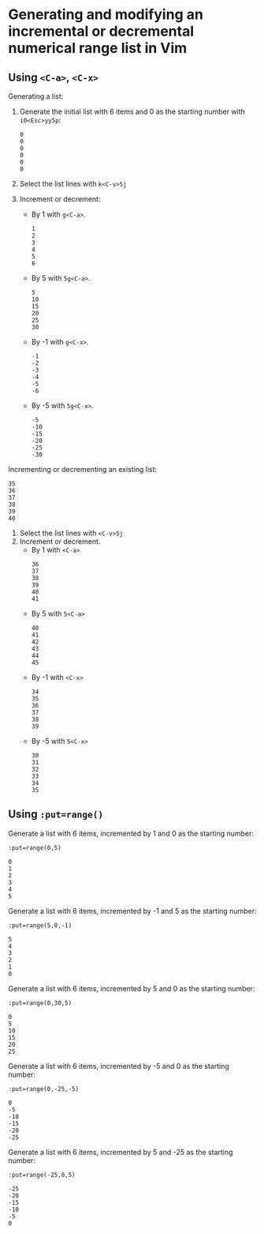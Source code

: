 # Generating and modifying an incremental or decremental numerical range list in Vim

## Using `<C-a>`, `<C-x>`

Generating a list:

1. Generate the initial list with 6 items and 0 as the starting number with `i0<Esc>yy5p`:

    ```
    0
    0
    0
    0
    0
    0
    ```

1. Select the list lines with `k<C-v>5j`
1. Increment or decrement:
    - By 1 with `g<C-a>`.
        ```
        1
        2
        3
        4
        5
        6
        ```
    - By 5 with `5g<C-a>`.
        ```
        5
        10
        15
        20
        25
        30
        ```
    - By -1 with `g<C-x>`.
        ```
        -1
        -2
        -3
        -4
        -5
        -6
        ```
    - By -5 with `5g<C-x>`.
        ```
        -5
        -10
        -15
        -20
        -25
        -30
        ```

Incrementing or decrementing an existing list:

```
35
36
37
38
39
40
```

1. Select the list lines with `<C-v>5j`
1. Increment or decrement.
    - By 1 with `<C-a>`
        ```
        36
        37
        38
        39
        40
        41
        ```
    - By 5 with `5<C-a>`
        ```
        40
        41
        42
        43
        44
        45
        ```
    - By -1 with `<C-x>`
        ```
        34
        35
        36
        37
        38
        39
        ```
    - By -5 with `5<C-x>`
        ```
        30
        31
        32
        33
        34
        35
        ```

## Using `:put=range()`

Generate a list with 6 items, incremented by 1 and 0 as the starting number:

```vim
:put=range(0,5)
```

```
0
1
2
3
4
5
```

Generate a list with 6 items, incremented by -1 and 5 as the starting number:

```vim
:put=range(5,0,-1)
```

```
5
4
3
2
1
0
```

Generate a list with 6 items, incremented by 5 and 0 as the starting number:

```vim
:put=range(0,30,5)
```

```
0
5
10
15
20
25
```

Generate a list with 6 items, incremented by -5 and 0 as the starting number:

```vim
:put=range(0,-25,-5)
```

```
0
-5
-10
-15
-20
-25
```

Generate a list with 6 items, incremented by 5 and -25 as the starting number:

```vim
:put=range(-25,0,5)
```

```
-25
-20
-15
-10
-5
0
```
